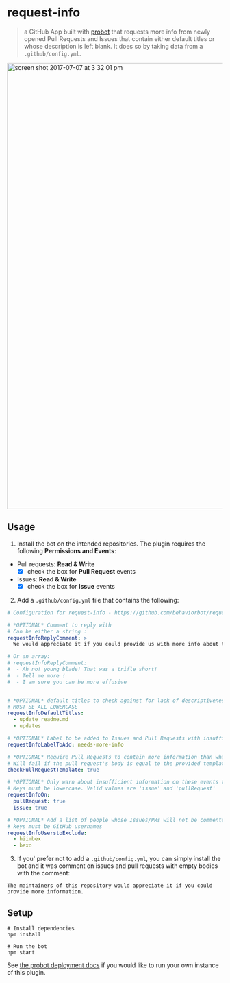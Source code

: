 # request-info

> a GitHub App built with [probot](https://github.com/probot/probot) that requests more info from newly opened Pull Requests and Issues that contain either default titles or whose description is left blank. It does so by taking data from a `.github/config.yml`.

<img width="1041" alt="screen shot 2017-07-07 at 3 32 01 pm" src="https://user-images.githubusercontent.com/13410355/28132821-d37bf2a8-66f2-11e7-9e7b-5930ba65d67a.png">

## Usage

1. Install the bot on the intended repositories. The plugin requires the following **Permissions and Events**:
- Pull requests: **Read & Write**
  - [x] check the box for **Pull Request** events
- Issues: **Read & Write**
  - [x] check the box for **Issue** events
2. Add a `.github/config.yml` file that contains the following:

```yml
# Configuration for request-info - https://github.com/behaviorbot/request-info

# *OPTIONAL* Comment to reply with
# Can be either a string :
requestInfoReplyComment: >
  We would appreciate it if you could provide us with more info about this issue/pr!

# Or an array:
# requestInfoReplyComment:
#  - Ah no! young blade! That was a trifle short!
#  - Tell me more !
#  - I am sure you can be more effusive


# *OPTIONAL* default titles to check against for lack of descriptiveness
# MUST BE ALL LOWERCASE
requestInfoDefaultTitles:
  - update readme.md
  - updates

# *OPTIONAL* Label to be added to Issues and Pull Requests with insufficient information given
requestInfoLabelToAdd: needs-more-info

# *OPTIONAL* Require Pull Requests to contain more information than what is provided in the PR template
# Will fail if the pull request's body is equal to the provided template
checkPullRequestTemplate: true

# *OPTIONAL* Only warn about insufficient information on these events type
# Keys must be lowercase. Valid values are 'issue' and 'pullRequest'
requestInfoOn:
  pullRequest: true
  issue: true

# *OPTIONAL* Add a list of people whose Issues/PRs will not be commented on
# keys must be GitHub usernames
requestInfoUserstoExclude:
  - hiimbex
  - bexo
```
3. If you' prefer not to add a `.github/config.yml`, you can simply install the bot and it was comment on issues and pull requests with empty bodies with the comment:
```
The maintainers of this repository would appreciate it if you could provide more information.
```

## Setup

```
# Install dependencies
npm install

# Run the bot
npm start
```

See [the probot deployment docs](https://github.com/probot/probot/blob/master/docs/deployment.md) if you would like to run your own instance of this plugin.
